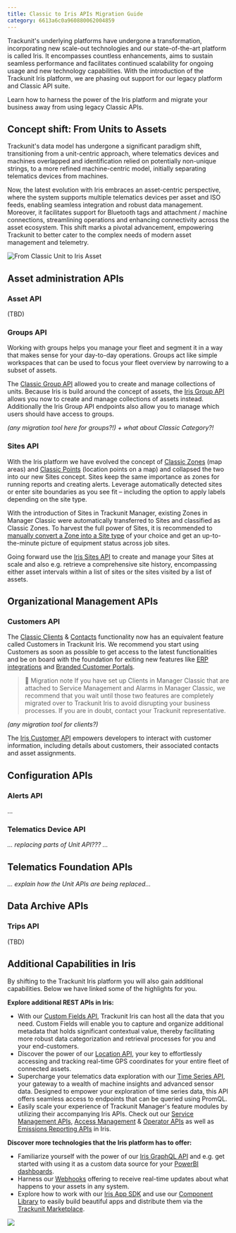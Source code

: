 ```yaml
---
title: Classic to Iris APIs Migration Guide
category: 6613a6c0a960880062004859
---
```


Trackunit's underlying platforms have undergone a transformation, incorporating new scale-out technologies and our state-of-the-art platform is called Iris. It encompasses countless enhancements, aims to sustain seamless performance and facilitates continued scalability for ongoing usage and new technology capabilities. With the introduction of the Trackunit Iris platform, we are phasing out support for our legacy platform and Classic API suite.

Learn how to harness the power of the Iris platform and migrate your business away from using legacy Classic APIs.

## Concept shift: From Units to Assets

Trackunit's data model has undergone a significant paradigm shift, transitioning from a unit-centric approach, where telematics devices and machines overlapped and identification relied on potentially non-unique strings, to a more refined machine-centric model, initially separating telematics devices from machines. 

Now, the latest evolution with Iris embraces an asset-centric perspective, where the system supports multiple telematics devices per asset and ISO feeds, enabling seamless integration and robust data management. Moreover, it facilitates support for Bluetooth tags and attachment / machine connections, streamlining operations and enhancing connectivity across the asset ecosystem. This shift marks a pivotal advancement, empowering Trackunit to better cater to the complex needs of modern asset management and telemetry.

![From Classic Unit to Iris Asset](https://cdn.statically.io/gh/trackunit/developer-hub/master/api-docs/ClassicUnit-to-IrisAsset.png)

## Asset administration APIs

### Asset API
(TBD)

### Groups API
Working with groups helps you manage your fleet and segment it in a way that makes sense for your day-to-day operations. Groups act like simple workspaces that can be used to focus your fleet overview by narrowing to a subset of assets.

The [Classic Group API](https://dev.trackunit.com/docs/group) allowed you to create and manage collections of units. Because Iris is build around the concept of assets, the [Iris Group API](https://developers.trackunit.com/reference/getgroups) allows you now to create and manage collections of assets instead. Additionally the Iris Group API endpoints also allow you to manage which users should have access to groups.

*(any migration tool here for groups?!)*
*+ what about Classic Category?!*


### Sites API
With the Iris platform we have evolved the concept of [Classic Zones](https://dev.trackunit.com/docs/zone) (map areas) and [Classic Points](https://dev.trackunit.com/docs/point) (location points on a map) and collapsed the two into our new Sites concept. Sites keep the same importance as zones for running reports and creating alerts. Leverage automatically detected sites or enter site boundaries as you see fit – including the option to apply labels depending on the site type.

With the introduction of Sites in Trackunit Manager, existing Zones in Manager Classic were automatically transferred to Sites and classified as Classic Zones. To harvest the full power of Sites, it is recommended to [manually convert a Zone into a Site type](https://helpcenter.trackunit.com/s/article/How-do-I-convert-a-Zone-to-a-Site?language=en_US) of your choice and get an up-to-the-minute picture of equipment status across job sites.

Going forward use the [Iris Sites API](https://developers.trackunit.com/reference/getsites) to create and manage your Sites at scale and also e.g. retrieve a comprehensive site history, encompassing either asset intervals within a list of sites or the sites visited by a list of assets.

## Organizational Management APIs

### Customers API
The [Classic Clients](https://dev.trackunit.com/docs/client) & [Contacts](https://dev.trackunit.com/docs/contact) functionality now has an equivalent feature called Customers in Trackunit Iris. We recommend you start using Customers as soon as possible to get access to the latest functionalities and be on board with the foundation for exiting new features like [ERP integrations](https://portal.productboard.com/mbaayvr5tzubn5acbd8dvqa8/c/288-rental-erp-integrations) and [Branded Customer Portals](https://portal.productboard.com/mbaayvr5tzubn5acbd8dvqa8/c/290-branded-customer-portals).

> 🚧 Migration note
> If you have set up Clients in Manager Classic that are attached to Service Management and Alarms in Manager Classic, we recommend that you wait until those two features are completely migrated over to Trackunit Iris to avoid disrupting your business processes. If you are in doubt, contact your Trackunit representative.

*(any migration tool for clients?)*

The [Iris Customer API](https://developers.trackunit.com/reference/customers-api-intro) empowers developers to interact with customer information, including details about customers, their associated contacts and asset assignments.

## Configuration APIs

### Alerts API
...

### Telematics Device API
*... replacing parts of Unit API??? ...*

## Telematics Foundation APIs
*... explain how the Unit APIs are being replaced...*

## Data Archive APIs

### Trips API
(TBD)

## Additional Capabilities in Iris
By shifting to the Trackunit Iris platform you will also gain additional capabilities. Below we have linked some of the highlights for you.

**Explore additional REST APIs in Iris:**
- With our [Custom Fields API](https://developers.trackunit.com/reference/custom-field-intro), Trackunit Iris can host all the data that you need. Custom Fields will enable you to capture and organize additional metadata that holds significant contextual value, thereby facilitating more robust data categorization and retrieval processes for you and your end-customers.
- Discover the power of our [Location API](https://developers.trackunit.com/reference/location-api-intro), your key to effortlessly accessing and tracking real-time GPS coordinates for your entire fleet of connected assets.
- Supercharge your telematics data exploration with our [Time Series API](https://developers.trackunit.com/reference/time-series-introduction), your gateway to a wealth of machine insights and advanced sensor data. Designed to empower your exploration of time series data, this API offers seamless access to endpoints that can be queried using PromQL.
- Easily scale your experience of Trackunit Manager's feature modules by utilizing their accompanying Iris APIs. Check out our [Service Management APIs](https://developers.trackunit.com/reference/service-management-intro), [Access Management](https://developers.trackunit.com/reference/access-management-intro) & [Operator APIs](https://developers.trackunit.com/reference/operator-intro) as well as [Emissions Reporting APIs](https://developers.trackunit.com/reference/emissions-api) in Iris.

**Discover more technologies that the Iris platform has to offer:**
- Familiarize yourself with the power of our [Iris GraphQL API](https://developers.trackunit.com/reference/graphql-api-introduction) and e.g. get started with using it as a custom data source for your [PowerBI dashboards](https://developers.trackunit.com/docs/powerbi-guide).
- Harness our [Webhooks](https://developers.trackunit.com/docs/webhooks-overview) offering to receive real-time updates about what happens to your assets in any system.
- Explore how to work with our [Iris App SDK](https://developers.trackunit.com/docs/overview) and use our [Component Library](https://apps.iris.trackunit.com/storybook/?path=/docs/introduction--docs) to easily build beautiful apps and distribute them via the [Trackunit Marketplace](https://new.manager.trackunit.com/marketplace).

![](https://cdn.statically.io/gh/trackunit/developer-hub/master/guides/welcome/overview.png)
